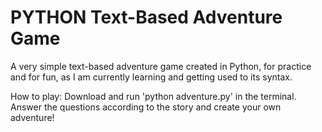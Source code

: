 # PYTHON Text-Based Adventure Game

A very simple text-based adventure game created in Python, for practice and for fun, as I am currently learning and getting used to its syntax.

How to play: 
Download and run 'python adventure.py' in the terminal. Answer the questions according to the story and create your own adventure!

